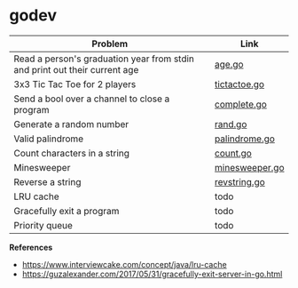 # godev

Problem | Link
--- | --
Read a person's graduation year from stdin and print out their current age | [age.go](https://github.com/hoanhan101/godev/blob/master/age.go)
3x3 Tic Tac Toe for 2 players | [tictactoe.go](https://github.com/hoanhan101/godev/blob/master/tictactoe.go)
Send a bool over a channel to close a program | [complete.go](https://github.com/hoanhan101/godev/blob/master/complete.go)
Generate a random number | [rand.go](https://github.com/hoanhan101/godev/blob/master/rand.go)
Valid palindrome | [palindrome.go](https://github.com/hoanhan101/godev/blob/master/palindrome.go)
Count characters in a string | [count.go](https://github.com/hoanhan101/godev/blob/master/count.go)
Minesweeper | [minesweeper.go](https://github.com/hoanhan101/godev/blob/master/minesweeper.go)
Reverse a string | [revstring.go](https://github.com/hoanhan101/godev/blob/master/revstring.go)
LRU cache | todo
Gracefully exit a program | todo
Priority queue | todo

**References**
- https://www.interviewcake.com/concept/java/lru-cache
- https://guzalexander.com/2017/05/31/gracefully-exit-server-in-go.html
